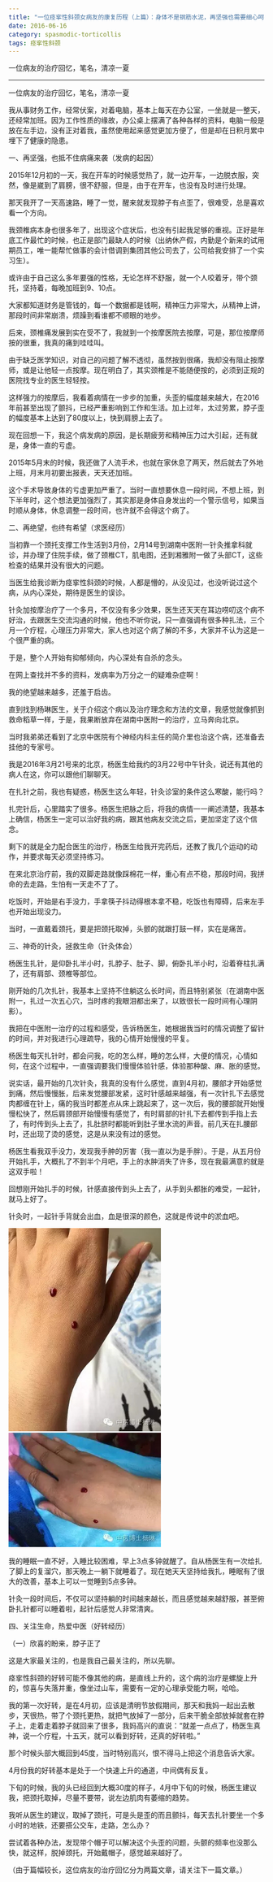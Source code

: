 ```yaml
---
title: "一位痉挛性斜颈女病友的康复历程（上篇）：身体不是钢筋水泥，再坚强也需要细心呵护。"
date: 2016-06-16
category: spasmodic-torticollis
tags: 痉挛性斜颈
---
```


一位病友的治疗回忆，笔名，清凉一夏

***

一位病友的治疗回忆，笔名，清凉一夏

我从事财务工作，经常伏案，对着电脑，基本上每天在办公室，一坐就是一整天，还经常加班。因为工作性质的缘故，办公桌上摆满了各种各样的资料，电脑一般是放在左手边，没有正对着我，虽然使用起来感觉更加方便了，但是却在日积月累中埋下了健康的隐患。

一、再坚强，也抵不住病痛来袭（发病的起因）

2015年12月初的一天，我在开车的时候感觉热了，就一边开车，一边脱衣服，突然，像是崴到了肩膀，很不舒服，但是，由于在开车，也没有及时进行处理。

那天我开了一天高速路，睡了一觉，醒来就发现脖子有点歪了，很难受，总是喜欢看一个方向。

我颈椎病本身也很多年了，出现这个症状后，也没有引起我足够的重视。正好是年底工作最忙的时候，也正是部门最缺人的时候（出纳休产假，内勤是个新来的试用期员工，唯一能帮忙做事的会计借调到集团其他公司去了，公司给我安排了一个实习生）。

或许由于自己这么多年要强的性格，无论怎样不舒服，就一个人咬着牙，带个颈托，坚持着，每晚加班到9、10点。

大家都知道财务是管钱的，每一个数据都是钱啊，精神压力非常大，从精神上讲，那段时间非常崩溃，烦躁到看谁都不顺眼的地步。

后来，颈椎痛发展到实在受不了，我就到一个按摩医院去按摩，可是，那位按摩师按的很重，我真的痛到哇哇叫。

由于缺乏医学知识，对自己的问题了解不透彻，虽然按到很痛，我却没有阻止按摩师，或是让他轻一点按摩。现在明白了，其实颈椎是不能随便按的，必须到正规的医院找专业的医生轻轻按。

这样强力的按摩后，我看着病情在一步步的加重，头歪的幅度越来越大，在2016年前甚至出现了颤抖，已经严重影响到工作和生活。加上过年，太过劳累，脖子歪的幅度基本上达到了80度以上，快到肩膀上去了。

现在回想一下，我这个病发病的原因，是长期疲劳和精神压力过大引起，还有就是，身体一直的亏虚。

2015年5月末的时候，我还做了人流手术，也就在家休息了两天，然后就去了外地上班，月末月初要出报表，天天还加班。

这个手术导致身体的亏虚更加严重了。当时一直想要休息一段时间，不想上班，到下半年时，这个想法更加强烈了，其实那是身体自身发出的一个警示信号，如果当时顺从身体，休息调整一段时间，也许就不会得这个病了。

二、再绝望，也终有希望（求医经历）

当初靠一个颈托支撑工作生活到3月份，2月14号到湖南中医附一针灸推拿科就诊，并办理了住院手续，做了颈椎CT，肌电图，还到湘雅附一做了头部CT，这些检查的结果并没有很大的问题。

当医生给我诊断为痉挛性斜颈的时候，人都是懵的，从没见过，也没听说过这个病，从内心深处，期待是医生的误诊。

针灸加按摩治疗了一个多月，不仅没有多少效果，医生还天天在耳边唠叨这个病不好治，去跟医生交流沟通的时候，他也不听你说，只一直强调有很多种扎法，三个月一个疗程，心理压力非常大，家人也对这个病了解的不多，大家并不认为这是一个很严重的病。

于是，整个人开始有抑郁倾向，内心深处有自杀的念头。

在网上查找并不多的资料，发病率为万分之一的疑难杂症啊！

我的绝望越来越多，还羞于启齿。

直到找到杨琳医生，关于介绍这个病以及治疗理念和方法的文章，我感觉就像抓到救命稻草一样，于是，我果断放弃在湖南中医附一的治疗，立马奔向北京。

当时我弟弟还看到了北京中医院有个神经内科主任的简介里也治这个病，还准备去挂他的专家号。

我是2016年3月21号来的北京，杨医生给我约的3月22号中午针灸，说还有其他的病人在这，你可以跟他们聊聊天。

在扎针之前，我也有疑惑，杨医生这么年轻，针灸诊室的条件这么寒酸，能行吗？

扎完针后，心里踏实了很多。杨医生把脉之后，将我的病情一一阐述清楚，我基本上确信，杨医生一定可以治好我的病，跟其他病友交流之后，更加坚定了这个信念。

剩下的就是全力配合医生的治疗，杨医生给我开完药后，还教了我几个运动的动作，并要求每天必须坚持练习。

在来北京治疗前，我的双脚走路就像踩棉花一样，重心有点不稳，那段时间，我拼命的去走路，生怕有一天走不了了。

吃饭时，开始是右手没力，手拿筷子抖动得根本拿不稳，吃饭也有障碍，后来左手也开始出现没力。

当时，一直戴着颈托，要是把颈托取掉，头颤的就跟打鼓一样，实在是痛苦。

三、神奇的针灸，拯救生命（针灸体会）

杨医生扎针，是仰卧扎半小时，扎脖子、肚子、脚，俯卧扎半小时，沿着脊柱扎满了，还有肩部、颈椎等部位。

刚开始的几次扎针，我基本上坚持不住躺这么长时间，而且特别紧张（在湖南中医附一，扎过一次五心穴，当时疼的我眼泪都出来了，以致很长一段时间有心理阴影）。

我把在中医附一治疗的过程和感受，告诉杨医生，她根据我当时的情况调整了留针的时间，并对我进行心理疏导，我的心情开始慢慢的平复。

杨医生每天扎针时，都会问我，吃的怎么样，睡的怎么样，大便的情况，心情如何，在这个过程中，一直强调要我们慢慢体验针感，体验那种酸、麻、胀的感觉。

说实话，最开始的几次针灸，我真的没有什么感觉，直到4月初，腰部才开始感觉到痛，然后慢慢胀，后来发觉腰部发紧，这时针感越来越强，有一次针扎下去感觉肉都缠在针上，痛的我当时都差点从床上跳起来了，这一次后，我的腰部就开始慢慢松快了，然后肩颈部开始慢慢有感觉了，有时肩部的针扎下去都传到手指上去了，有时传到头上去了，扎肚脐时都能听到肚子里水流的声音。前几天在扎腰部时，还出现了烫的感觉，这是从来没有过的感觉。

杨医生看我双手没力，发现我手肿的厉害（我一直以为是手胖）。于是，从五月份开始扎手，大概扎了不到半个月吧，手上的水肿消失了许多，现在我最满意的就是这双手啦！

回想刚开始扎手的时候，针感直接传到头上去了，从手到头都胀的难受，一起针，就马上好了。

针灸时，一起针手背就会出血，血是很深的颜色，这就是传说中的淤血吧。

![](/media/2016/06/16-01.jpg)
![](/media/2016/06/16-02.jpg)

我的睡眠一直不好，入睡比较困难，早上3点多钟就醒了。自从杨医生有一次给扎了脚上的复溜穴，那天晚上一躺下就睡着了。现在她天天坚持给我扎，睡眠有了很大的改善，基本上可以一觉睡到5点多钟。

针灸一段时间后，不仅可以坚持躺的时间越来越长，而且感觉越来越舒服，甚至俯卧扎针都可以睡着啦，起针后感觉人非常清爽。

四、关注生命，热爱中医（好转经历）

（一）欣喜的盼来，脖子正了

这是大家最关注的，也是我自己最关注的，所以先聊。

痉挛性斜颈的好转可能不像其他的病，是直线上升的，这个病的治疗是螺旋上升的，惊喜与失落并重，像坐过山车，需要有一定的心理承受能力啊，哈哈。

我的第一次好转，是在4月初，应该是清明节放假期间，那天和我妈一起出去散步，天很热，带了个颈托更热，就把气放掉了一部分，后来干脆全部放掉就套在脖子上，走着走着脖子就回来了很多，我妈高兴的直说：“就差一点点了，杨医生真神，说一个疗程，十五天，就可以看到好转，还真的好转啦。”

那个时候头部大概回到45度，当时特别高兴，恨不得马上把这个消息告诉大家。

4月份我的好转基本是处于一个快速上升的通道，中间偶有反复。

下旬的时候，我的头已经回到大概30度的样子，4月中下旬的时候，杨医生建议我，把颈托取掉，尽量不要带，说左边肌肉有萎缩的趋势。

我听从医生的建议，取掉了颈托，可是头是歪的而且颤抖，每天去扎针要坐一个多小时的地铁，还要搭公交车，走路，怎么办？

尝试着各种办法，发现带个帽子可以解决这个头歪的问题，头颤的频率也没那么快，就这样，脱掉颈托，开始戴帽子，感觉越来越好了。

（由于篇幅较长，这位病友的治疗回忆分为两篇文章，请关注下一篇文章。）